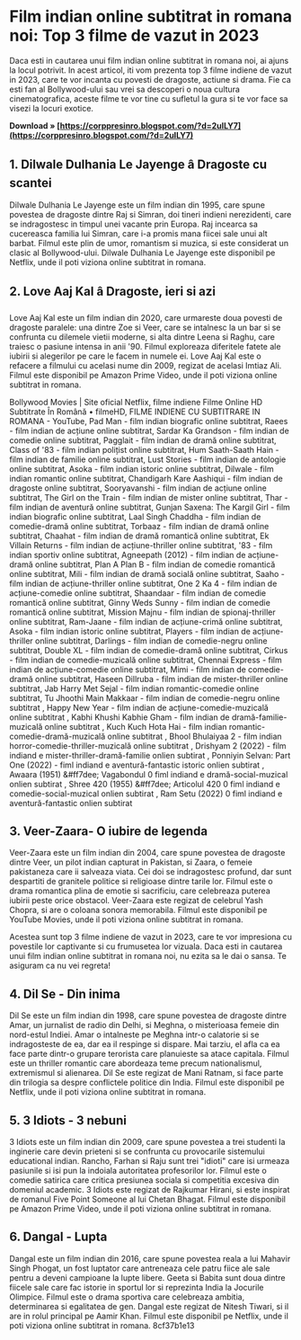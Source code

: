 # Film indian online subtitrat in romana noi: Top 3 filme de vazut in 2023
  
Daca esti in cautarea unui film indian online subtitrat in romana noi, ai ajuns la locul potrivit. In acest articol, iti vom prezenta top 3 filme indiene de vazut in 2023, care te vor incanta cu povesti de dragoste, actiune si drama. Fie ca esti fan al Bollywood-ului sau vrei sa descoperi o noua cultura cinematografica, aceste filme te vor tine cu sufletul la gura si te vor face sa visezi la locuri exotice.
 
**Download » [https://corppresinro.blogspot.com/?d=2uILY7](https://corppresinro.blogspot.com/?d=2uILY7)**


  
## 1. Dilwale Dulhania Le Jayenge â Dragoste cu scantei
  
Dilwale Dulhania Le Jayenge este un film indian din 1995, care spune povestea de dragoste dintre Raj si Simran, doi tineri indieni nerezidenti, care se indragostesc in timpul unei vacante prin Europa. Raj incearca sa cucereasca familia lui Simran, care i-a promis mana fiicei sale unui alt barbat. Filmul este plin de umor, romantism si muzica, si este considerat un clasic al Bollywood-ului. Dilwale Dulhania Le Jayenge este disponibil pe Netflix, unde il poti viziona online subtitrat in romana.
  
## 2. Love Aaj Kal â Dragoste, ieri si azi
  
Love Aaj Kal este un film indian din 2020, care urmareste doua povesti de dragoste paralele: una dintre Zoe si Veer, care se intalnesc la un bar si se confrunta cu dilemele vietii moderne, si alta dintre Leena si Raghu, care traiesc o pasiune intensa in anii '90. Filmul exploreaza diferitele fatete ale iubirii si alegerilor pe care le facem in numele ei. Love Aaj Kal este o refacere a filmului cu acelasi nume din 2009, regizat de acelasi Imtiaz Ali. Filmul este disponibil pe Amazon Prime Video, unde il poti viziona online subtitrat in romana.
 
Bollywood Movies | Site oficial Netflix,  filme indiene Filme Online HD Subtitrate În Română • filmeHD,  FILME INDIENE CU SUBTITRARE IN ROMANA - YouTube,  Pad Man - film indian biografic online subtitrat,  Raees - film indian de acțiune online subtitrat,  Sardar Ka Grandson - film indian de comedie online subtitrat,  Pagglait - film indian de dramă online subtitrat,  Class of '83 - film indian polițist online subtitrat,  Hum Saath-Saath Hain - film indian de familie online subtitrat,  Lust Stories - film indian de antologie online subtitrat,  Asoka - film indian istoric online subtitrat,  Dilwale - film indian romantic online subtitrat,  Chandigarh Kare Aashiqui - film indian de dragoste online subtitrat,  Sooryavanshi - film indian de acțiune online subtitrat,  The Girl on the Train - film indian de mister online subtitrat,  Thar - film indian de aventură online subtitrat,  Gunjan Saxena: The Kargil Girl - film indian biografic online subtitrat,  Laal Singh Chaddha - film indian de comedie-dramă online subtitrat,  Torbaaz - film indian de dramă online subtitrat,  Chaahat - film indian de dramă romantică online subtitrat,  Ek Villain Returns - film indian de acțiune-thriller online subtitrat,  '83 - film indian sportiv online subtitrat,  Agneepath (2012) - film indian de acțiune-dramă online subtitrat,  Plan A Plan B - film indian de comedie romantică online subtitrat,  Mili - film indian de dramă socială online subtitrat,  Saaho - film indian de acțiune-thriller online subtitrat,  One 2 Ka 4 - film indian de acțiune-comedie online subtitrat,  Shaandaar - film indian de comedie romantică online subtitrat,  Ginny Weds Sunny - film indian de comedie romantică online subtitrat,  Mission Majnu - film indian de spionaj-thriller online subtitrat,  Ram-Jaane - film indian de acțiune-crimă online subtitrat,  Asoka - film indian istoric online subtitrat,  Players - film indian de acțiune-thriller online subtitrat,  Darlings - film indian de comedie-negru online subtitrat,  Double XL - film indian de comedie-dramă online subtitrat,  Cirkus - film indian de comedie-muzicală online subtitrat,  Chennai Express - film indian de acțiune-comedie online subtitrat,  Mimi - film indian de comedie-dramă online subtitrat,  Haseen Dillruba - film indian de mister-thriller online subtitrat,  Jab Harry Met Sejal - film indian romantic-comedie online subtitrat,  Tu Jhoothi Main Makkaar - film indian de comedie-negru online subtitrat ,  Happy New Year - film indian de acțiune-comedie-muzicală online subtitrat ,  Kabhi Khushi Kabhie Gham - film indian de dramă-familie-muzicală online subtitrat ,  Kuch Kuch Hota Hai - film indian romantic-comedie-dramă-muzicală online subtitrat ,  Bhool Bhulaiyaa 2 - film indian horror-comedie-thriller-muzicală online subtitrat ,  Drishyam 2 (2022) - film indiand e mister-thriller-dramă-familie onlien subtirat ,  Ponniyin Selvan: Part One (2022) - fiml indiand e aventură-fantastic istoric onlien subtirat ,  Awaara (1951) &#ff7dee; Vagabondul 0 fiml indiand e dramă-social-muzical onlien subtirat ,  Shree 420 (1955) &#ff7dee; Articolul 420 0 fiml indiand e comedie-social-muzical onlien subtirat ,  Ram Setu (2022) 0 fiml indiand e aventură-fantastic onlien subtirat
  
## 3. Veer-Zaara- O iubire de legenda
  
Veer-Zaara este un film indian din 2004, care spune povestea de dragoste dintre Veer, un pilot indian capturat in Pakistan, si Zaara, o femeie pakistaneza care ii salveaza viata. Cei doi se indragostesc profund, dar sunt despartiti de granitele politice si religioase dintre tarile lor. Filmul este o drama romantica plina de emotie si sacrificiu, care celebreaza puterea iubirii peste orice obstacol. Veer-Zaara este regizat de celebrul Yash Chopra, si are o coloana sonora memorabila. Filmul este disponibil pe YouTube Movies, unde il poti viziona online subtitrat in romana.
  
Acestea sunt top 3 filme indiene de vazut in 2023, care te vor impresiona cu povestile lor captivante si cu frumusetea lor vizuala. Daca esti in cautarea unui film indian online subtitrat in romana noi, nu ezita sa le dai o sansa. Te asiguram ca nu vei regreta!
  
## 4. Dil Se - Din inima
  
Dil Se este un film indian din 1998, care spune povestea de dragoste dintre Amar, un jurnalist de radio din Delhi, si Meghna, o misterioasa femeie din nord-estul Indiei. Amar o intalneste pe Meghna intr-o calatorie si se indragosteste de ea, dar ea il respinge si dispare. Mai tarziu, el afla ca ea face parte dintr-o grupare terorista care planuieste sa atace capitala. Filmul este un thriller romantic care abordeaza teme precum nationalismul, extremismul si alienarea. Dil Se este regizat de Mani Ratnam, si face parte din trilogia sa despre conflictele politice din India. Filmul este disponibil pe Netflix, unde il poti viziona online subtitrat in romana.
  
## 5. 3 Idiots - 3 nebuni
  
3 Idiots este un film indian din 2009, care spune povestea a trei studenti la inginerie care devin prieteni si se confrunta cu provocarile sistemului educational indian. Rancho, Farhan si Raju sunt trei "idioti" care isi urmeaza pasiunile si isi pun la indoiala autoritatea profesorilor lor. Filmul este o comedie satirica care critica presiunea sociala si competitia excesiva din domeniul academic. 3 Idiots este regizat de Rajkumar Hirani, si este inspirat de romanul Five Point Someone al lui Chetan Bhagat. Filmul este disponibil pe Amazon Prime Video, unde il poti viziona online subtitrat in romana.
  
## 6. Dangal - Lupta
  
Dangal este un film indian din 2016, care spune povestea reala a lui Mahavir Singh Phogat, un fost luptator care antreneaza cele patru fiice ale sale pentru a deveni campioane la lupte libere. Geeta si Babita sunt doua dintre fiicele sale care fac istorie in sportul lor si reprezinta India la Jocurile Olimpice. Filmul este o drama sportiva care celebreaza ambitia, determinarea si egalitatea de gen. Dangal este regizat de Nitesh Tiwari, si il are in rolul principal pe Aamir Khan. Filmul este disponibil pe Netflix, unde il poti viziona online subtitrat in romana.
 8cf37b1e13
 
